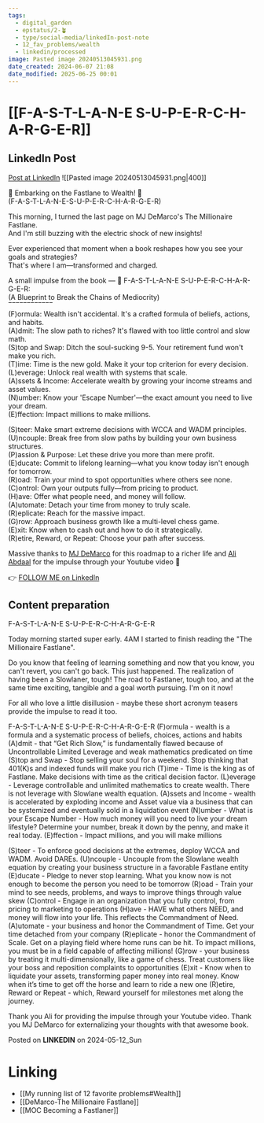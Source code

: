 ```yaml
---
tags:
  - digital_garden
  - epstatus/2-🪴
  - type/social-media/linkedIn-post-note
  - 12_fav_problems/wealth
  - linkedin/processed
image: Pasted image 20240513045931.png
date_created: 2024-06-07 21:08
date_modified: 2025-06-25 00:01
---
```

# [[F-A-S-T-L-A-N-E S-U-P-E-R-C-H-A-R-G-E-R]]

## LinkedIn Post

[Post at LinkedIn](https://www.linkedin.com/posts/sebastiankamilli_embarking-on-the-fastlane-to-wealth-activity-7195307639470182400-3jAp?utm_source=share&utm_medium=member_desktop)
![[Pasted image 20240513045931.png|400]]

🚀 Embarking on the Fastlane to Wealth! 🚀  
(F-A-S-T-L-A-N-E-S-U-P-E-R-C-H-A-R-G-E-R)  
  
This morning, I turned the last page on MJ DeMarco's The Millionaire Fastlane.  
And I'm still buzzing with the electric shock of new insights!  
  
Ever experienced that moment when a book reshapes how you see your goals and strategies?  
That's where I am—transformed and charged.  
  
A small impulse from the book — 🔑 F-A-S-T-L-A-N-E S-U-P-E-R-C-H-A-R-G-E-R:  
(A Blueprint to Break the Chains of Mediocrity)  
‾‾‾‾‾‾‾‾‾‾‾‾  
(F)ormula: Wealth isn't accidental. It's a crafted formula of beliefs, actions, and habits.  
(A)dmit: The slow path to riches? It's flawed with too little control and slow math.  
(S)top and Swap: Ditch the soul-sucking 9-5. Your retirement fund won't make you rich.  
(T)ime: Time is the new gold. Make it your top criterion for every decision.  
(L)everage: Unlock real wealth with systems that scale.  
(A)ssets & Income: Accelerate wealth by growing your income streams and asset values.  
(N)umber: Know your 'Escape Number'—the exact amount you need to live your dream.  
(E)ffection: Impact millions to make millions.  
  
(S)teer: Make smart extreme decisions with WCCA and WADM principles.  
(U)ncouple: Break free from slow paths by building your own business structures.  
(P)assion & Purpose: Let these drive you more than mere profit.  
(E)ducate: Commit to lifelong learning—what you know today isn't enough for tomorrow.  
(R)oad: Train your mind to spot opportunities where others see none.  
(C)ontrol: Own your outputs fully—from pricing to product.  
(H)ave: Offer what people need, and money will follow.  
(A)utomate: Detach your time from money to truly scale.  
(R)eplicate: Reach for the massive impact.  
(G)row: Approach business growth like a multi-level chess game.  
(E)xit: Know when to cash out and how to do it strategically.  
(R)etire, Reward, or Repeat: Choose your path after success.  
  
Massive thanks to [](https://www.linkedin.com/in/ACoAAAR_4IEByHkCrwrzr18uz8tRGO20J3jHaDg)[MJ DeMarco](https://www.linkedin.com/in/mjdemarco/) for this roadmap to a richer life and [](https://www.linkedin.com/in/ACoAABIy6l0BSCeUsSIjqYoJ5Pb-qZ77FD1bVt8)[Ali Abdaal](https://www.linkedin.com/in/ali-abdaal/) for the impulse through your Youtube video 🌟

👉 [FOLLOW ME on LinkedIn](https://www.linkedin.com/comm/mynetwork/discovery-see-all?usecase=PEOPLE_FOLLOWS&followMember=sebastiankamilli)

## Content preparation

F-A-S-T-L-A-N-E S-U-P-E-R-C-H-A-R-G-E-R
 
Today morning started super early. 4AM I started to finish reading the "The Millionaire Fastlane".

Do you know that feeling of learning something and now that you know, you can't revert, you can't go back. This just happened. The realization of having been a Slowlaner, tough! The road to Fastlaner, tough too, and at the same time exciting, tangible and a goal worth pursuing. I'm on it now!

For all who love a little disillusion - maybe these short acronym teasers provide the impulse to read it too.

F-A-S-T-L-A-N-E S-U-P-E-R-C-H-A-R-G-E-R
(F)ormula - wealth is a formula and a systematic process of beliefs, choices, actions and habits
(A)dmit - that “Get Rich Slow,” is fundamentally flawed because of Uncontrollable Limited Leverage and weak mathematics predicated on time
(S)top and Swap - Stop selling your soul for a weekend. Stop thinking that 401(K)s and indexed funds will make you rich
(T)ime - Time is the king as of Fastlane. Make decisions with time as the critical decision factor.
(L)everage - Leverage controllable and unlimited mathematics to create wealth. There is not leverage with Slowlane wealth equation.
(A)ssets and Income - wealth is accelerated by exploding income and Asset value via a business that can be systemized and eventually sold in a liquidation event
(N)umber - What is your Escape Number - How much money will you need to live your dream lifestyle? Determine your number, break it down by the penny, and make it real today.
(E)ffection - Impact millions, and you will make millions

(S)teer - To enforce good decisions at the extremes, deploy WCCA and WADM. Avoid DAREs.
(U)ncouple - Uncouple from the Slowlane wealth equation by creating your business structure in a favorable Fastlane entity
(E)ducate - Pledge to never stop learning. What you know now is not enough to become the person you need to be tomorrow
(R)oad - Train your mind to see needs, problems, and ways to improve things through value skew
(C)ontrol - Engage in an organization that you fully control, from pricing to marketing to operations
(H)ave - HAVE what others NEED, and money will flow into your life. This reflects the Commandment of Need.
(A)utomate - your business and honor the Commandment of Time. Get your time detached from your company
(R)eplicate - honor the Commandment of Scale. Get on a playing field where home runs can be hit. To impact millions, you must be in a field capable of affecting millions!
(G)row - your business by treating it multi-dimensionally, like a game of chess. Treat customers like your boss and reposition complaints to opportunities
(E)xit - Know when to liquidate your assets, transforming paper money into real money. Know when it’s time to get off the horse and learn to ride a new one
(R)etire, Reward or Repeat - which, Reward yourself for milestones met along the journey.

Thank you Ali for providing the impulse through your Youtube video. Thank you MJ DeMarco for externalizing your thoughts with that awesome book.

Posted on **LINKEDIN** on 2024-05-12_Sun

# Linking

+ [[My running list of 12 favorite problems#Wealth]]
+ [[DeMarco-The Millionaire Fastlane]]
+ [[MOC Becoming a Fastlaner]]